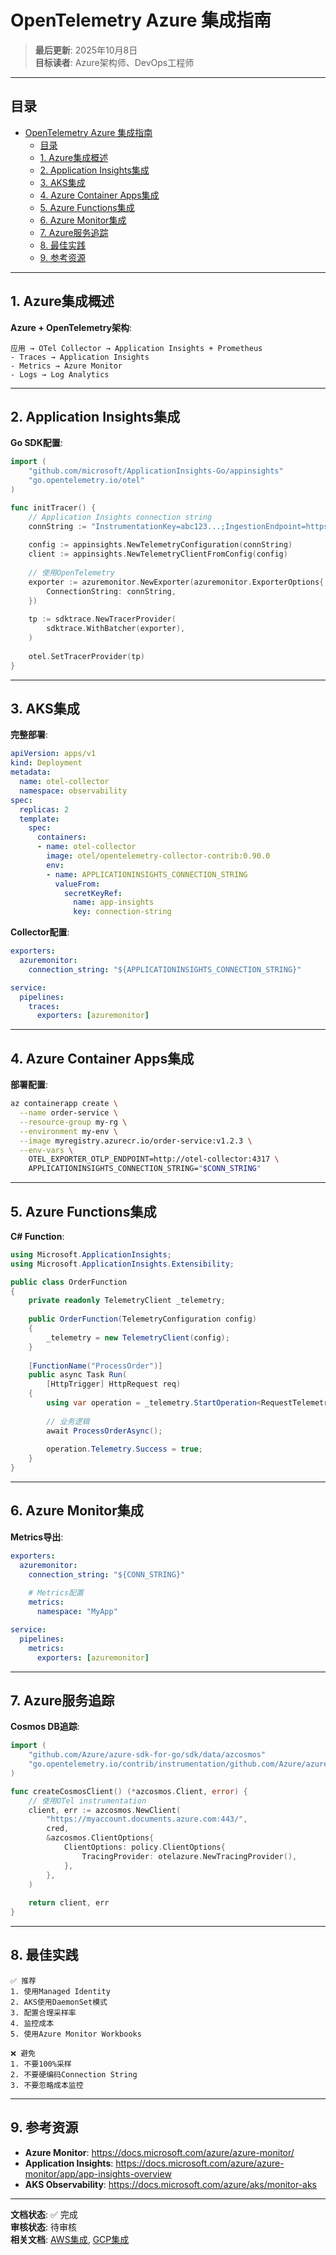 # OpenTelemetry Azure 集成指南

> **最后更新**: 2025年10月8日  
> **目标读者**: Azure架构师、DevOps工程师

---

## 目录

- [OpenTelemetry Azure 集成指南](#opentelemetry-azure-集成指南)
  - [目录](#目录)
  - [1. Azure集成概述](#1-azure集成概述)
  - [2. Application Insights集成](#2-application-insights集成)
  - [3. AKS集成](#3-aks集成)
  - [4. Azure Container Apps集成](#4-azure-container-apps集成)
  - [5. Azure Functions集成](#5-azure-functions集成)
  - [6. Azure Monitor集成](#6-azure-monitor集成)
  - [7. Azure服务追踪](#7-azure服务追踪)
  - [8. 最佳实践](#8-最佳实践)
  - [9. 参考资源](#9-参考资源)

---

## 1. Azure集成概述

**Azure + OpenTelemetry架构**:

```text
应用 → OTel Collector → Application Insights + Prometheus
- Traces → Application Insights
- Metrics → Azure Monitor
- Logs → Log Analytics
```

---

## 2. Application Insights集成

**Go SDK配置**:

```go
import (
    "github.com/microsoft/ApplicationInsights-Go/appinsights"
    "go.opentelemetry.io/otel"
)

func initTracer() {
    // Application Insights connection string
    connString := "InstrumentationKey=abc123...;IngestionEndpoint=https://..."
    
    config := appinsights.NewTelemetryConfiguration(connString)
    client := appinsights.NewTelemetryClientFromConfig(config)
    
    // 使用OpenTelemetry
    exporter := azuremonitor.NewExporter(azuremonitor.ExporterOptions{
        ConnectionString: connString,
    })
    
    tp := sdktrace.NewTracerProvider(
        sdktrace.WithBatcher(exporter),
    )
    
    otel.SetTracerProvider(tp)
}
```

---

## 3. AKS集成

**完整部署**:

```yaml
apiVersion: apps/v1
kind: Deployment
metadata:
  name: otel-collector
  namespace: observability
spec:
  replicas: 2
  template:
    spec:
      containers:
      - name: otel-collector
        image: otel/opentelemetry-collector-contrib:0.90.0
        env:
        - name: APPLICATIONINSIGHTS_CONNECTION_STRING
          valueFrom:
            secretKeyRef:
              name: app-insights
              key: connection-string
```

**Collector配置**:

```yaml
exporters:
  azuremonitor:
    connection_string: "${APPLICATIONINSIGHTS_CONNECTION_STRING}"

service:
  pipelines:
    traces:
      exporters: [azuremonitor]
```

---

## 4. Azure Container Apps集成

**部署配置**:

```bash
az containerapp create \
  --name order-service \
  --resource-group my-rg \
  --environment my-env \
  --image myregistry.azurecr.io/order-service:v1.2.3 \
  --env-vars \
    OTEL_EXPORTER_OTLP_ENDPOINT=http://otel-collector:4317 \
    APPLICATIONINSIGHTS_CONNECTION_STRING="$CONN_STRING"
```

---

## 5. Azure Functions集成

**C# Function**:

```csharp
using Microsoft.ApplicationInsights;
using Microsoft.ApplicationInsights.Extensibility;

public class OrderFunction
{
    private readonly TelemetryClient _telemetry;
    
    public OrderFunction(TelemetryConfiguration config)
    {
        _telemetry = new TelemetryClient(config);
    }
    
    [FunctionName("ProcessOrder")]
    public async Task Run(
        [HttpTrigger] HttpRequest req)
    {
        using var operation = _telemetry.StartOperation<RequestTelemetry>("ProcessOrder");
        
        // 业务逻辑
        await ProcessOrderAsync();
        
        operation.Telemetry.Success = true;
    }
}
```

---

## 6. Azure Monitor集成

**Metrics导出**:

```yaml
exporters:
  azuremonitor:
    connection_string: "${CONN_STRING}"
    
    # Metrics配置
    metrics:
      namespace: "MyApp"

service:
  pipelines:
    metrics:
      exporters: [azuremonitor]
```

---

## 7. Azure服务追踪

**Cosmos DB追踪**:

```go
import (
    "github.com/Azure/azure-sdk-for-go/sdk/data/azcosmos"
    "go.opentelemetry.io/contrib/instrumentation/github.com/Azure/azure-sdk-for-go/sdk/azcore/policy/otelazure"
)

func createCosmosClient() (*azcosmos.Client, error) {
    // 使用OTel instrumentation
    client, err := azcosmos.NewClient(
        "https://myaccount.documents.azure.com:443/",
        cred,
        &azcosmos.ClientOptions{
            ClientOptions: policy.ClientOptions{
                TracingProvider: otelazure.NewTracingProvider(),
            },
        },
    )
    
    return client, err
}
```

---

## 8. 最佳实践

```text
✅ 推荐
1. 使用Managed Identity
2. AKS使用DaemonSet模式
3. 配置合理采样率
4. 监控成本
5. 使用Azure Monitor Workbooks

❌ 避免
1. 不要100%采样
2. 不要硬编码Connection String
3. 不要忽略成本监控
```

---

## 9. 参考资源

- **Azure Monitor**: <https://docs.microsoft.com/azure/azure-monitor/>
- **Application Insights**: <https://docs.microsoft.com/azure/azure-monitor/app/app-insights-overview>
- **AKS Observability**: <https://docs.microsoft.com/azure/aks/monitor-aks>

---

**文档状态**: ✅ 完成  
**审核状态**: 待审核  
**相关文档**: [AWS集成](01_AWS集成指南.md), [GCP集成](02_GCP集成指南.md)
